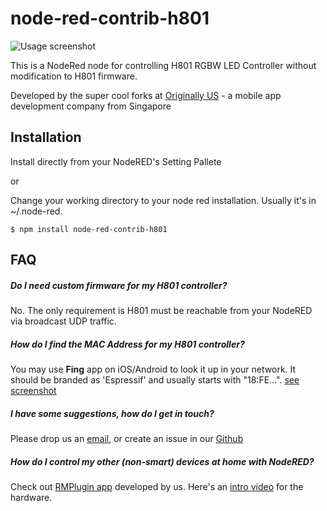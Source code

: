 # node-red-contrib-h801

![Usage screenshot](https://raw.githubusercontent.com/originallyus/node-red-contrib-h801/master/screenshot.png "Screenshot")

This is a NodeRed node for controlling H801 RGBW LED Controller without modification to H801 firmware.


Developed by the super cool forks at [Originally US](http://originally.us) - a mobile app development company from Singapore

## Installation

Install directly from your NodeRED's Setting Pallete

or

Change your working directory to your node red installation. Usually it's in ~/.node-red.

    $ npm install node-red-contrib-h801
    


## FAQ

##### Do I need custom firmware for my H801 controller?
No. The only requirement is H801 must be reachable from your NodeRED via broadcast UDP traffic.

##### How do I find the MAC Address for my H801 controller?
You may use **Fing** app on iOS/Android to look it up in your network. It should be branded as 'Espressif' and usually starts with "18:FE...". [see screenshot](https://raw.githubusercontent.com/originallyus/node-red-contrib-h801/master/screenshot_fing.jpg)

##### I have some suggestions, how do I get in touch?
Please drop us an [email](mailto:hello@originally.us), or create an issue in our [Github](https://github.com/originallyus/node-red-contrib-h801/issues)

##### How do I control my other (non-smart) devices at home with NodeRED?
Check out [RMPlugin app](https://play.google.com/store/apps/details?id=us.originally.tasker&hl=en) developed by us. Here's an [intro video](https://www.youtube.com/watch?v=QUKYKhK57sc) for the hardware.
